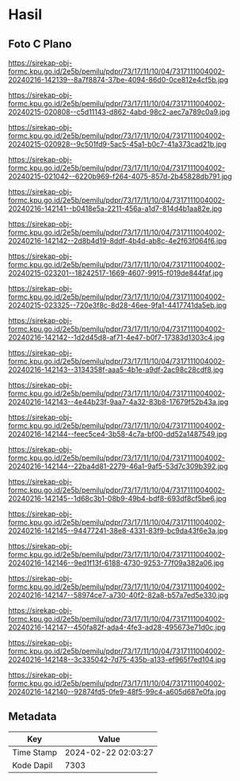 # Hasil

## Foto C Plano

https://sirekap-obj-formc.kpu.go.id/2e5b/pemilu/pdpr/73/17/11/10/04/7317111004002-20240216-142139--8a7f8874-37be-4094-86d0-0ce812e4cf5b.jpg

https://sirekap-obj-formc.kpu.go.id/2e5b/pemilu/pdpr/73/17/11/10/04/7317111004002-20240215-020808--c5d11143-d862-4abd-98c2-aec7a789c0a9.jpg

https://sirekap-obj-formc.kpu.go.id/2e5b/pemilu/pdpr/73/17/11/10/04/7317111004002-20240215-020928--9c501fd9-5ac5-45a1-b0c7-41a373cad21b.jpg

https://sirekap-obj-formc.kpu.go.id/2e5b/pemilu/pdpr/73/17/11/10/04/7317111004002-20240215-021042--6220b969-f264-4075-857d-2b45828db791.jpg

https://sirekap-obj-formc.kpu.go.id/2e5b/pemilu/pdpr/73/17/11/10/04/7317111004002-20240216-142141--b0418e5a-2211-456a-a1d7-814d4b1aa82e.jpg

https://sirekap-obj-formc.kpu.go.id/2e5b/pemilu/pdpr/73/17/11/10/04/7317111004002-20240216-142142--2d8b4d19-8ddf-4b4d-ab8c-4e2f63f064f6.jpg

https://sirekap-obj-formc.kpu.go.id/2e5b/pemilu/pdpr/73/17/11/10/04/7317111004002-20240215-023201--18242517-1669-4607-9915-f019de844faf.jpg

https://sirekap-obj-formc.kpu.go.id/2e5b/pemilu/pdpr/73/17/11/10/04/7317111004002-20240215-023325--720e3f8c-8d28-46ee-9fa1-4417741da5eb.jpg

https://sirekap-obj-formc.kpu.go.id/2e5b/pemilu/pdpr/73/17/11/10/04/7317111004002-20240216-142142--1d2d45d8-af71-4e47-b0f7-17383d1303c4.jpg

https://sirekap-obj-formc.kpu.go.id/2e5b/pemilu/pdpr/73/17/11/10/04/7317111004002-20240216-142143--3134358f-aaa5-4b1e-a9df-2ac98c28cdf8.jpg

https://sirekap-obj-formc.kpu.go.id/2e5b/pemilu/pdpr/73/17/11/10/04/7317111004002-20240216-142143--4e44b23f-9aa7-4a32-83b8-17679f52b43a.jpg

https://sirekap-obj-formc.kpu.go.id/2e5b/pemilu/pdpr/73/17/11/10/04/7317111004002-20240216-142144--feec5ce4-3b58-4c7a-bf00-dd52a1487549.jpg

https://sirekap-obj-formc.kpu.go.id/2e5b/pemilu/pdpr/73/17/11/10/04/7317111004002-20240216-142144--22ba4d81-2279-46a1-9af5-53d7c309b392.jpg

https://sirekap-obj-formc.kpu.go.id/2e5b/pemilu/pdpr/73/17/11/10/04/7317111004002-20240216-142145--1d68c3b1-08b9-49b4-bdf8-693df8cf5be6.jpg

https://sirekap-obj-formc.kpu.go.id/2e5b/pemilu/pdpr/73/17/11/10/04/7317111004002-20240216-142145--94477241-38e8-4331-83f9-bc9da43f6e3a.jpg

https://sirekap-obj-formc.kpu.go.id/2e5b/pemilu/pdpr/73/17/11/10/04/7317111004002-20240216-142146--9ed1f13f-6188-4730-9253-77f09a382a06.jpg

https://sirekap-obj-formc.kpu.go.id/2e5b/pemilu/pdpr/73/17/11/10/04/7317111004002-20240216-142147--58974ce7-a730-40f2-82a8-b57a7ed5e330.jpg

https://sirekap-obj-formc.kpu.go.id/2e5b/pemilu/pdpr/73/17/11/10/04/7317111004002-20240216-142147--450fa82f-ada4-4fe3-ad28-495673e71d0c.jpg

https://sirekap-obj-formc.kpu.go.id/2e5b/pemilu/pdpr/73/17/11/10/04/7317111004002-20240216-142148--3c335042-7d75-435b-a133-ef965f7ed104.jpg

https://sirekap-obj-formc.kpu.go.id/2e5b/pemilu/pdpr/73/17/11/10/04/7317111004002-20240216-142140--92874fd5-0fe9-48f5-99c4-a605d687e0fa.jpg


## Metadata

| Key        | Value               |
| ---------- | ------------------- |
| Time Stamp | 2024-02-22 02:03:27 |
| Kode Dapil | 7303                |



